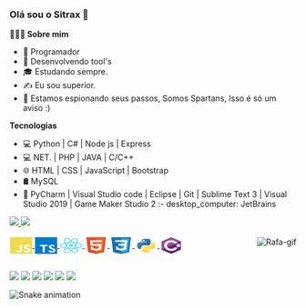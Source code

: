 ### Olá sou o Sitrax 👋

**👨🏻‍💻 Sobre mim**
- :telescope:   Programador
- :thinking:   Desenvolvendo tool's
- :mortar_board:   Estudando sempre.
- :writing_hand:   Eu sou superior.
- 🔗 Estamos espionando seus passos, Somos Spartans, Isso é só um aviso :)

**Tecnologias**

- :computer:   Python | C# | Node js | Express
- :computer:   NET. | PHP | JAVA | C/C++
- :globe_with_meridians:   HTML | CSS | JavaScript | Bootstrap
- :oil_drum:   MySQL
- :wrench:  PyCharm | Visual Studio code | Eclipse | Git | Sublime Text 3 | Visual Studio 2019 | Game Maker Studio 2
:- desktop_computer:  JetBrains




<div>
  <a href="https://github.com/Sitrax">
  <img height="180em" src="https://github-readme-stats.vercel.app/api?username=Sitrax&show_icons=true&theme=dark&include_all_commits=true&count_private=true"/>
  <img height="180em" src="https://github-readme-stats.vercel.app/api/top-langs/?username=Sitrax&layout=compact&langs_count=16&theme=dark"/>
</div>
<div style="display: inline_block"><br>
  <img align="center" alt="Rafa-Js" height="30" width="40" src="https://raw.githubusercontent.com/devicons/devicon/master/icons/javascript/javascript-plain.svg">
  <img align="center" alt="Rafa-Ts" height="30" width="40" src="https://raw.githubusercontent.com/devicons/devicon/master/icons/typescript/typescript-plain.svg">
  <img align="center" alt="Rafa-React" height="30" width="40" src="https://raw.githubusercontent.com/devicons/devicon/master/icons/react/react-original.svg">
  <img align="center" alt="Rafa-HTML" height="30" width="40" src="https://raw.githubusercontent.com/devicons/devicon/master/icons/html5/html5-original.svg">
  <img align="center" alt="Rafa-CSS" height="30" width="40" src="https://raw.githubusercontent.com/devicons/devicon/master/icons/css3/css3-original.svg">
  <img align="center" alt="Rafa-Python" height="30" width="40" src="https://raw.githubusercontent.com/devicons/devicon/master/icons/python/python-original.svg">
  <img align="center" alt="Rafa-Csharp" height="30" width="40" src="https://raw.githubusercontent.com/devicons/devicon/master/icons/csharp/csharp-original.svg">
  <img align="right" alt="Rafa-gif" src="https://media.discordapp.net/attachments/637851827429310464/886347148415881216/ec4c1807b94dccc36dc6fc9d3f1cd9c9.gif">
</div>
  
##
  
<div>
  <a href="https://www.youtube.com/SitraxPaidBills" target="_blank"><img src="https://img.shields.io/badge/YouTube-FF0000?style=for-the-badge&logo=youtube&logoColor=white" target="_blank"></a>
  <a href="https://instagram.com/SitraxPaidBills" target="_blank"><img src="https://img.shields.io/badge/-Instagram-%23E4405F?style=for-the-badge&logo=instagram&logoColor=white" target="_blank"></a>
 	<a href="https://www.twitch.tv/sitraxpaidtobills" target="_blank"><img src="https://img.shields.io/badge/Twitch-9146FF?style=for-the-badge&logo=twitch&logoColor=white" target="_blank"></a>
 <a href="https://discord.gg/fjx8FDq8" target="_blank"><img src="https://img.shields.io/badge/Discord-7289DA?style=for-the-badge&logo=discord&logoColor=white" target="_blank"></a> 
  <a href = "mailto:contato@sitraxpaidtobills.tech"><img src="https://img.shields.io/badge/Gmail-D14836?style=for-the-badge&logo=gmail&logoColor=white" target="_blank"></a>
  <a href="https://www.linkedin.com/in/sitraxpaidtobills-45875016a" target="_blank"><img src="https://img.shields.io/badge/-LinkedIn-%230077B5?style=for-the-badge&logo=linkedin&logoColor=white" target="_blank"></a>   
</div>

![Snake animation](https://github.com/rafaballerini2/rafaballerini2/blob/output/github-contribution-grid-snake.svg)
